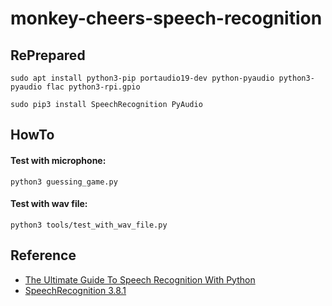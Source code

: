 # monkey-cheers-speech-recognition

## RePrepared

```sudo apt install python3-pip portaudio19-dev python-pyaudio python3-pyaudio flac python3-rpi.gpio```

```sudo pip3 install SpeechRecognition PyAudio```

## HowTo

#### Test with microphone:
```python3 guessing_game.py```

#### Test with wav file:
```python3 tools/test_with_wav_file.py```

## Reference
- [The Ultimate Guide To Speech Recognition With Python](https://realpython.com/python-speech-recognition/)
- [SpeechRecognition 3.8.1](https://pypi.org/project/SpeechRecognition/)
